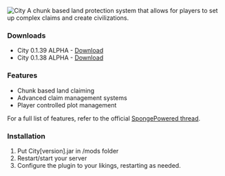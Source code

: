 ![City](https://www.dropbox.com/s/u0t4pzd8qxs46wv/cityphostoshop.png?dl=0)
A chunk based land protection system that allows for players to set up complex claims and create civilizations.

### Downloads

- City 0.1.39 ALPHA - [Download](https://www.dropbox.com/s/7c1damw9salb825/City-0.1.39.jar?dl=0)
- City 0.1.38 ALPHA - [Download](https://www.dropbox.com/s/tpzcenhg1ae5n7a/City-0.1.38.jar?dl=0)


### Features

- Chunk based land claiming
- Advanced claim management systems
- Player controlled plot management

For a full list of features, refer to the official [SpongePowered thread](https://forums.spongepowered.org/t/city-claim/).

### Installation

1. Put City[version].jar in /mods folder
2. Restart/start your server
3. Configure the plugin to your likings, restarting as needed.
